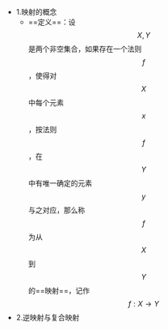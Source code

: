 - 1.映射的概念
	- ==定义==：设 $$X,Y$$是两个非空集合，如果存在一个法则$$f$$，使得对$$X$$中每个元素$$x$$，按法则$$f$$，在$$Y$$中有唯一确定的元素$$y$$与之对应，那么称$$f$$为从$$X$$到$$Y$$的==映射==，记作$$f:X \to Y$$
- 2.逆映射与复合映射